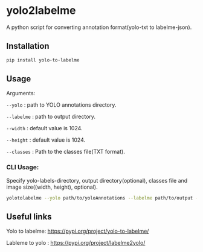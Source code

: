 # yolo2labelme

A python script for converting annotation format(yolo-txt to labelme-json).

## Installation
```bash
pip install yolo-to-labelme
```
## Usage
Arguments:

`--yolo` : path to YOLO annotations directory.

`--labelme` : path to output directory.
 
`--width` : default value is 1024.

`--height` : default value is 1024.

`--classes` : Path to the classes file(TXT format).

### CLI Usage:
Specify yolo-labels-directory, output directory(optional), classes file and image size((width, height), optional).

```bash
yolotolabelme --yolo path/to/yoloAnnotations --labelme path/to/output --classes path/to/classes-file
```

## Useful links

Yolo to labelme: https://pypi.org/project/yolo-to-labelme/

Lableme to yolo : https://pypi.org/project/labelme2yolo/
